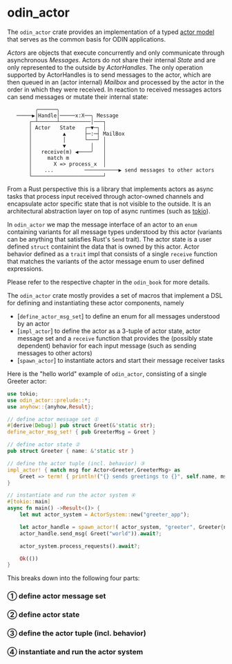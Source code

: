 # odin_actor

The `odin_actor` crate provides an implementation of a typed [actor model](https://en.wikipedia.org/wiki/Actor_model)
that serves as the common basis for ODIN applications.

*Actors* are objects that execute concurrently and only communicate through asynchronous *Messages*. Actors do not share their internal *State* and are only represented to the outside by *ActorHandles*. The only operation supported by ActorHandles is to send messages to the actor, which are then queued in an (actor internal) *Mailbox* and processed by the actor in the order in which they were received. In reaction to received messages actors can send messages or mutate their internal state:

```diagram
         ╭──────╮
   ─────▶︎│Handle│─────x:X──╮ Message
       ┌─┴──────┴──────────│───┐
       │ Actor   State   ┌─▼─┐ │
       │          ▲      ├─:─┤ MailBox
       │          │      └───┘ │
       │          ▼        │   │
       │   receive(m) ◀︎────╯   │
       │     match m           │
       │       X => process_x  │
       │    ...          ───────────▶︎ send messages to other actors
       └───────────────────────┘ 
```

From a Rust perspective this is a library that implements actors as async tasks that process input received through 
actor-owned channels and encapsulate actor specific state that is not visible to the outside. It is an architectural
abstraction layer on top of async runtimes (such as [tokio](https://tokio.rs/)).

In `odin_actor` we map the message interface of an actor to an `enum` containing variants for all message types 
understood by this actor (variants can be anything that satisfies Rust's `Send` trait). The actor state is a user
defined `struct` containint the data that is owned by this actor. Actor behavior defined as a `trait` impl that
consists of a single `receive` function that matches the variants of the actor message enum to user defined expressions. 

Please refer to the respective chapter in the `odin_book` for more details.

The `odin_actor` crate mostly provides a set of macros that implement a DSL for defining and instantiating these
actor components, namely

- [`define_actor_msg_set`] to define an enum for all messages understood by an actor
- [`impl_actor`] to define the actor as a 3-tuple of actor state, actor message set and a `receive` function that provides
  the (possibly state dependent) behavior for each input message (such as sending messages to other actors) 
- [`spawn_actor`] to instantiate actors and start their message receiver tasks

Here is the "hello world" example of `odin_actor`, consisting of a single Greeter actor:

```rust
use tokio;
use odin_actor::prelude::*;
use anyhow::{anyhow,Result};

// define actor message set ①
#[derive(Debug)] pub struct Greet(&'static str);
define_actor_msg_set! { pub GreeterMsg = Greet }

// define actor state ②
pub struct Greeter { name: &'static str }

// define the actor tuple (incl. behavior) ③
impl_actor! { match msg for Actor<Greeter,GreeterMsg> as
    Greet => term! { println!("{} sends greetings to {}", self.name, msg.0); }
}

// instantiate and run the actor system ④
#[tokio::main]
async fn main() ->Result<()> {
    let mut actor_system = ActorSystem::new("greeter_app");

    let actor_handle = spawn_actor!( actor_system, "greeter", Greeter{name: "me"})?;
    actor_handle.send_msg( Greet("world")).await?;

    actor_system.process_requests().await?;

    Ok(())
}
```

This breaks down into the following four parts:

### ① define actor message set



### ② define actor state 

### ③ define the actor tuple (incl. behavior) 

### ④ instantiate and run the actor system 
